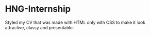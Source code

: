 # HNG-Internship
Styled my CV that was made with HTML only with CSS to make it
look attractive, classy and presentable.
